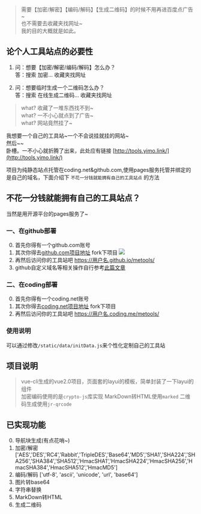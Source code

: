 > 需要【加密/解密】【编码/解码】【生成二维码】的时候不用再进百度点广告~          
> 也不需要去收藏夹找网址~          
> 我的目的大概就是如此。   

## 论个人工具站点的必要性

1. 问：想要【加密/解密/编码/解码】怎么办？     
    答：搜索 加密... 收藏夹找网址       

2. 问：想要临时生成一个二维码怎么办？      
    答：搜索 在线生成二维码... 收藏夹找网址

> what? 收藏了一堆东西找不到~       
> what? 一不小心就点到了广告~       
> what? 网站竟然挂了~       

我想要一个自己的工具站~一个不会说挂就挂的网站~        
然后~~        
卧槽。一不小心就折腾了出来，此处应有链接 [http://tools.yimo.link/](http://tools.yimo.link/)     

项目为纯静态站点托管在coding.net&github.com,使用pages服务托管并绑定的是自己的域名，下面介绍下 `不花一分钱就能拥有自己的工具站点` 的方法

## 不花一分钱就能拥有自己的工具站点？   

当然是用开源平台的pages服务了~

### 一、在github部署      
0. 首先你得有一个github.com账号      
1. 其次你得去[github.com项目地址](https://github.com/yimogit/metools) fork下项目
![](http://images2015.cnblogs.com/blog/662652/201704/662652-20170415105351173-421111866.png)    
2. 再然后访问你的工具站吧 https://用户名.github.io/metools/              
3. github自定义域名等相关操作自行参考[此篇文章](http://blog.csdn.net/yanzhenjie1003/article/details/51703370) 

### 二、在coding部署         
0. 首先你得有一个coding.net账号            
1. 其次你得去[coding.net项目地址](https://coding.net/u/yimocoding/p/metools) fork下项目
2. 再然后访问你的工具站吧 https://用户名.coding.me/metools/       

### 使用说明

可以通过修改`/static/data/initData.js`来个性化定制自己的工具站


## 项目说明
> vue-cli生成的vue2.0项目，页面套的layui的模板，简单封装了一下layui的组件       
> 加密编码使用的是`crypto-js`库实现
> MarkDown转HTML使用`marked`
> 二维码生成使用`jr-qrcode`    

## 已实现功能   
0. 导航块生成(有点花哨~)
1. 加密/解密 ['AES','DES','RC4','Rabbit','TripleDES','Base64','MD5','SHA1','SHA224','SHA256','SHA384','SHA512','HmacSHA1','HmacSHA224','HmacSHA256','HmacSHA384','HmacSHA512','HmacMD5']  
2. 编码/解码 ['utf-8', 'ascii', 'unicode', 'url', 'base64']     
3. 图片转base64
4. 字符串替换
5. MarkDown转HTML
6. 生成二维码
      
